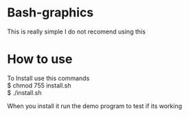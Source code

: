 # Bash-graphics
This is really simple I do not recomend using this

# How to use
To Install use this commands                                         
$ chmod 755 install.sh               
$ ./install.sh

When you install it run the demo program to test if its working
